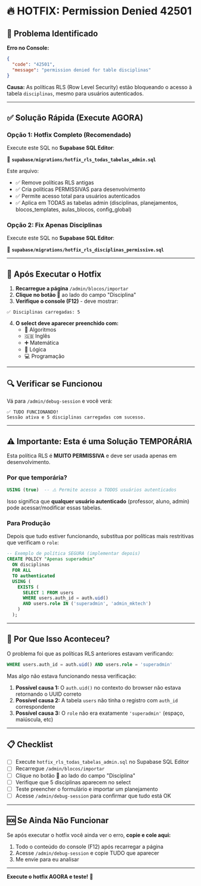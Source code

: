 # 🔥 HOTFIX: Permission Denied 42501

## 🎯 Problema Identificado

**Erro no Console:**
```json
{
  "code": "42501",
  "message": "permission denied for table disciplinas"
}
```

**Causa:** As políticas RLS (Row Level Security) estão bloqueando o acesso à tabela `disciplinas`, mesmo para usuários autenticados.

---

## ✅ Solução Rápida (Execute AGORA)

### Opção 1: Hotfix Completo (Recomendado)

Execute este SQL no **Supabase SQL Editor**:

📁 **`supabase/migrations/hotfix_rls_todas_tabelas_admin.sql`**

Este arquivo:
- ✅ Remove políticas RLS antigas
- ✅ Cria políticas PERMISSIVAS para desenvolvimento
- ✅ Permite acesso total para usuários autenticados
- ✅ Aplica em TODAS as tabelas admin (disciplinas, planejamentos, blocos_templates, aulas_blocos, config_global)

### Opção 2: Fix Apenas Disciplinas

Execute este SQL no **Supabase SQL Editor**:

📁 **`supabase/migrations/hotfix_rls_disciplinas_permissive.sql`**

---

## 🚀 Após Executar o Hotfix

1. **Recarregue a página** `/admin/blocos/importar`
2. **Clique no botão 🔄** ao lado do campo "Disciplina"
3. **Verifique o console (F12)** - deve mostrar:

```
✅ Disciplinas carregadas: 5
```

4. **O select deve aparecer preenchido com:**
   - 🧮 Algoritmos
   - 🇬🇧 Inglês  
   - ➕ Matemática
   - 🧠 Lógica
   - 💻 Programação

---

## 🔍 Verificar se Funcionou

Vá para `/admin/debug-session` e você verá:

```
✅ TUDO FUNCIONANDO!
Sessão ativa e 5 disciplinas carregadas com sucesso.
```

---

## ⚠️ Importante: Esta é uma Solução TEMPORÁRIA

Esta política RLS é **MUITO PERMISSIVA** e deve ser usada apenas em desenvolvimento.

### Por que temporária?

```sql
USING (true)  -- ⚠️ Permite acesso a TODOS usuários autenticados
```

Isso significa que **qualquer usuário autenticado** (professor, aluno, admin) pode acessar/modificar essas tabelas.

### Para Produção

Depois que tudo estiver funcionando, substitua por políticas mais restritivas que verificam o `role`:

```sql
-- Exemplo de política SEGURA (implementar depois)
CREATE POLICY "Apenas superadmin"
  ON disciplinas
  FOR ALL
  TO authenticated
  USING (
    EXISTS (
      SELECT 1 FROM users 
      WHERE users.auth_id = auth.uid() 
      AND users.role IN ('superadmin', 'admin_mktech')
    )
  );
```

---

## 🐛 Por Que Isso Aconteceu?

O problema foi que as políticas RLS anteriores estavam verificando:

```sql
WHERE users.auth_id = auth.uid() AND users.role = 'superadmin'
```

Mas algo não estava funcionando nessa verificação:

1. **Possível causa 1:** O `auth.uid()` no contexto do browser não estava retornando o UUID correto
2. **Possível causa 2:** A tabela `users` não tinha o registro com `auth_id` correspondente
3. **Possível causa 3:** O `role` não era exatamente `'superadmin'` (espaço, maiúscula, etc)

---

## 📋 Checklist

- [ ] Execute `hotfix_rls_todas_tabelas_admin.sql` no Supabase SQL Editor
- [ ] Recarregue `/admin/blocos/importar`
- [ ] Clique no botão 🔄 ao lado do campo "Disciplina"
- [ ] Verifique que 5 disciplinas aparecem no select
- [ ] Teste preencher o formulário e importar um planejamento
- [ ] Acesse `/admin/debug-session` para confirmar que tudo está OK

---

## 🆘 Se Ainda Não Funcionar

Se após executar o hotfix você ainda ver o erro, **copie e cole aqui:**

1. Todo o conteúdo do console (F12) após recarregar a página
2. Acesse `/admin/debug-session` e copie TUDO que aparecer
3. Me envie para eu analisar

---

**Execute o hotfix AGORA e teste!** 🚀



